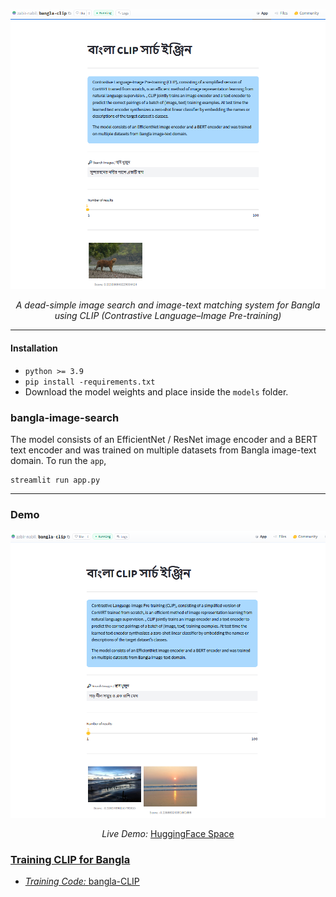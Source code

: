 <p align="center">
  <a href="#"><img src="assets/bangla_clip_1.PNG" alt="bangla clip"></a>
</p>
<p align="center">
    <em>A dead-simple image search and image-text matching system for Bangla using CLIP (Contrastive Language–Image Pre-training)</em>
</p>


---

#### Installation

* `python >= 3.9`
* `pip install -requirements.txt`
* Download the model weights and place inside the `models` folder.

### bangla-image-search
The model consists of an EfficientNet / ResNet image encoder and a BERT text encoder and was trained on multiple datasets from Bangla image-text domain. To run the `app`,

```console
streamlit run app.py
```
---

### Demo

<p align="center">
  <a href="#"><img src="assets/bangla_clip_2.PNG" alt="bangla clip"></a>
</p>
<p align="center">
    <em>Live Demo: </em> <a href="https://huggingface.co/spaces/zabir-nabil/bangla-clip">HuggingFace Space</>
</p>


### Training CLIP for Bangla

 * *Training Code:* [bangla-CLIP](https://github.com/zabir-nabil/bangla-CLIP)


